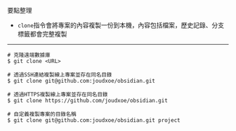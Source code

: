 要點整理
- `clone`指令會將專案的內容複製一份到本機，內容包括檔案，歷史記錄、分支標籤都會完整複製

---

```
# 克隆遠端數據庫
$ git clone <URL>

# 透過SSH連結複製線上專案並存在同名目錄
$ git clone git@github.com:joudxoe/obsidian.git

# 透過HTTPS複製線上專案並存在同名目錄
$ git clone https://github.com/joudxoe/obsidian.git
```

```
# 自定義複製專案的目錄名稱
$ git clone git@github.com:joudxoe/obsidian.git project
```